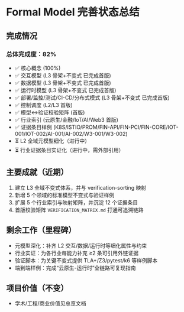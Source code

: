 # Formal Model 完善状态总结

## 完成情况

### 总体完成度：82%

- ✅ 核心概念 (100%)
- ✅ 交互模型 (L3 骨架+不变式 已完成首版)
- ✅ 数据模型 (L3 骨架+不变式 已完成首版)
- ✅ 运行时模型 (L3 骨架+不变式 已完成首版)
- ✅ 部署/监控/测试/CI-CD/分布式模式 (L3 骨架+不变式 已完成首版)
- ✅ 控制调度 (L2/L3 首版)
- ✅ 模型↔验证校验矩阵 (首版)
- ✅ 行业索引 (云原生/金融/IoT/AI/Web3 首版)
- ✅ 证据条目样例 (K8S/ISTIO/PROM/FIN-API/FIN-PCI/FIN-CORE/IOT-001/IOT-002/AI-001/AI-002/W3-001/W3-002)
- ⏳ L2 全域元模型细化（进行中）
- ⏳ 行业证据条目实证化（进行中，需外部引用）

## 主要成就（近期）

1. 建立 L3 全域不变式体系，并与 verification-sorting 映射
2. 新增 5 个领域的标准模型不变式与验证样例
3. 扩展 5 个行业索引与映射矩阵，并沉淀 12 个证据条目
4. 首版校验矩阵 `VERIFICATION_MATRIX.md` 打通可追溯链路

## 剩余工作（里程碑）

- 元模型深化：补齐 L2 交互/数据/运行时等细化属性与约束
- 行业实证：为各行业每能力补充 ≥2 条可引用外链证据
- 验证脚本：为关键不变式提供 TLA+/Z3/pytest/k6 等样例脚本
- 端到端样例：完成“云原生-运行时”全链路可复现指南

## 项目价值（不变）

- 学术/工程/商业价值见总览文档
